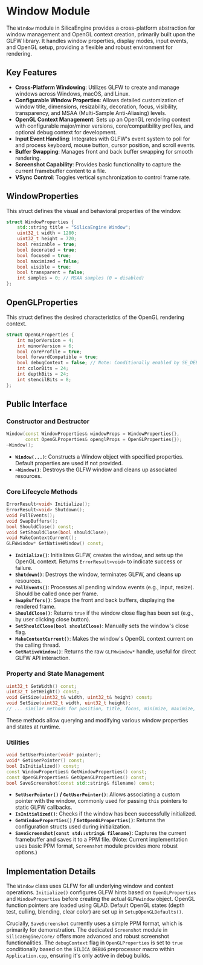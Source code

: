 # Window Module

The `Window` module in SilicaEngine provides a cross-platform abstraction for window management and OpenGL context creation, primarily built upon the GLFW library. It handles window properties, display modes, input events, and OpenGL setup, providing a flexible and robust environment for rendering.

## Key Features

*   **Cross-Platform Windowing**: Utilizes GLFW to create and manage windows across Windows, macOS, and Linux.
*   **Configurable Window Properties**: Allows detailed customization of window title, dimensions, resizability, decoration, focus, visibility, transparency, and MSAA (Multi-Sample Anti-Aliasing) levels.
*   **OpenGL Context Management**: Sets up an OpenGL rendering context with configurable major/minor versions, core/compatibility profiles, and optional debug context for development.
*   **Input Event Handling**: Integrates with GLFW's event system to poll for and process keyboard, mouse button, cursor position, and scroll events.
*   **Buffer Swapping**: Manages front and back buffer swapping for smooth rendering.
*   **Screenshot Capability**: Provides basic functionality to capture the current framebuffer content to a file.
*   **VSync Control**: Toggles vertical synchronization to control frame rate.

## WindowProperties

This struct defines the visual and behavioral properties of the window.

```cpp
struct WindowProperties {
    std::string title = "SilicaEngine Window";
    uint32_t width = 1280;
    uint32_t height = 720;
    bool resizable = true;
    bool decorated = true;
    bool focused = true;
    bool maximized = false;
    bool visible = true;
    bool transparent = false;
    int samples = 0; // MSAA samples (0 = disabled)
};
```

## OpenGLProperties

This struct defines the desired characteristics of the OpenGL rendering context.

```cpp
struct OpenGLProperties {
    int majorVersion = 4;
    int minorVersion = 6;
    bool coreProfile = true;
    bool forwardCompatible = true;
    bool debugContext = false; // Note: Conditionally enabled by SE_DEBUG in Application.cpp
    int colorBits = 24;
    int depthBits = 24;
    int stencilBits = 8;
};
```

## Public Interface

### Constructor and Destructor

```cpp
Window(const WindowProperties& windowProps = WindowProperties{},
       const OpenGLProperties& openglProps = OpenGLProperties{});
~Window();
```
*   **`Window(...)`**: Constructs a Window object with specified properties. Default properties are used if not provided.
*   **`~Window()`**: Destroys the GLFW window and cleans up associated resources.

### Core Lifecycle Methods

```cpp
ErrorResult<void> Initialize();
ErrorResult<void> Shutdown();
void PollEvents();
void SwapBuffers();
bool ShouldClose() const;
void SetShouldClose(bool shouldClose);
void MakeContextCurrent();
GLFWwindow* GetNativeWindow() const;
```
*   **`Initialize()`**: Initializes GLFW, creates the window, and sets up the OpenGL context. Returns `ErrorResult<void>` to indicate success or failure.
*   **`Shutdown()`**: Destroys the window, terminates GLFW, and cleans up resources.
*   **`PollEvents()`**: Processes all pending window events (e.g., input, resize). Should be called once per frame.
*   **`SwapBuffers()`**: Swaps the front and back buffers, displaying the rendered frame.
*   **`ShouldClose()`**: Returns `true` if the window close flag has been set (e.g., by user clicking close button).
*   **`SetShouldClose(bool shouldClose)`**: Manually sets the window's close flag.
*   **`MakeContextCurrent()`**: Makes the window's OpenGL context current on the calling thread.
*   **`GetNativeWindow()`**: Returns the raw `GLFWwindow*` handle, useful for direct GLFW API interaction.

### Property and State Management

```cpp
uint32_t GetWidth() const;
uint32_t GetHeight() const;
void GetSize(uint32_t& width, uint32_t& height) const;
void SetSize(uint32_t width, uint32_t height);
// ... similar methods for position, title, focus, minimize, maximize, icon, VSync, cursor mode, cursor position
```
These methods allow querying and modifying various window properties and states at runtime.

### Utilities

```cpp
void SetUserPointer(void* pointer);
void* GetUserPointer() const;
bool IsInitialized() const;
const WindowProperties& GetWindowProperties() const;
const OpenGLProperties& GetOpenGLProperties() const;
bool SaveScreenshot(const std::string& filename) const;
```
*   **`SetUserPointer()` / `GetUserPointer()`**: Allows associating a custom pointer with the window, commonly used for passing `this` pointers to static GLFW callbacks.
*   **`IsInitialized()`**: Checks if the window has been successfully initialized.
*   **`GetWindowProperties()` / `GetOpenGLProperties()`**: Returns the configuration structs used during initialization.
*   **`SaveScreenshot(const std::string& filename)`**: Captures the current framebuffer and saves it to a PPM file. (Note: Current implementation uses basic PPM format, `Screenshot` module provides more robust options.)

## Implementation Details

The `Window` class uses GLFW for all underlying window and context operations. `Initialize()` configures GLFW hints based on `OpenGLProperties` and `WindowProperties` before creating the actual `GLFWwindow` object. OpenGL function pointers are loaded using GLAD. Default OpenGL states (depth test, culling, blending, clear color) are set up in `SetupOpenGLDefaults()`.

Crucially, `SaveScreenshot` currently uses a simple PPM format, which is primarily for demonstration. The dedicated `Screenshot` module in `SilicaEngine/Core/` offers more advanced and robust screenshot functionalities. The `debugContext` flag in `OpenGLProperties` is set to `true` conditionally based on the `SILICA_DEBUG` preprocessor macro within `Application.cpp`, ensuring it's only active in debug builds.